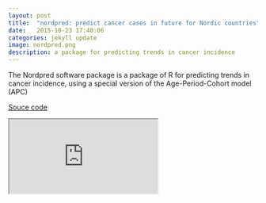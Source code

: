 ```yaml
---
layout: post
title:  "nordpred: predict cancer cases in future for Nordic countries"
date:   2015-10-23 17:40:06
categories: jekyll update
image: nordpred.png
description: a package for predicting trends in cancer incidence
---
```




The Nordpred software package is a package of R for predicting trends in cancer incidence, using a special version of the Age-Period-Cohort model (APC)

[Souce code](https://github.com/shinysolutions/nordpred)
<iframe src="http://51.175.77.204/nordpred"></iframe><br>

